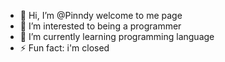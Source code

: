 - 👋 Hi, I’m @Pinndy welcome to me page
- 👀 I’m interested to being a programmer
- 🌱 I’m currently learning programming language
- ⚡ Fun fact: i'm closed

<!---
Pinndy/Pinndy is a ✨ special ✨ repository because its `README.md` (this file) appears on your GitHub profile.
You can click the Preview link to take a look at your changes.
--->
